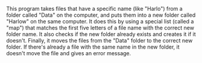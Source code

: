 This program takes files that have a specific name (like "Harlo") from a folder called "Data" on the computer, and puts them into a new folder called "Harlow" on the same computer. It does this by using a special list (called a "map") that matches the first five letters of a file name with the correct new folder name. It also checks if the new folder already exists and creates it if it doesn't. Finally, it moves the files from the "Data" folder to the correct new folder. If there's already a file with the same name in the new folder, it doesn't move the file and gives an error message.
